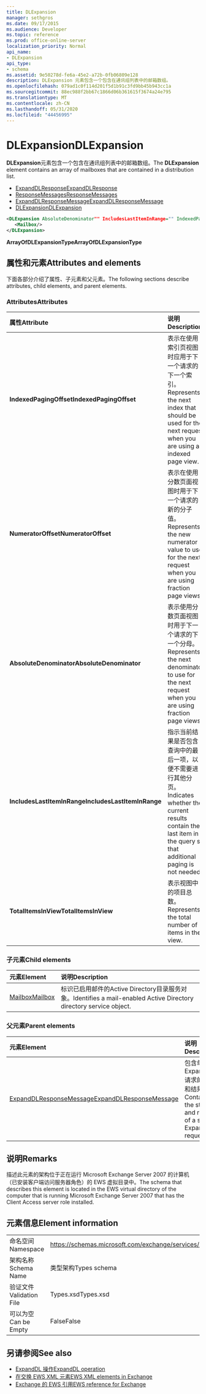 ```yaml
---
title: DLExpansion
manager: sethgros
ms.date: 09/17/2015
ms.audience: Developer
ms.topic: reference
ms.prod: office-online-server
localization_priority: Normal
api_name:
- DLExpansion
api_type:
- schema
ms.assetid: 9e50278d-fe6a-45e2-a72b-0fb06809e128
description: DLExpansion 元素包含一个包含在通讯组列表中的邮箱数组。
ms.openlocfilehash: 079ad1c0f114d201f5d1b91c3fd9bb45b943cc1a
ms.sourcegitcommit: 88ec988f2bb67c1866d06b361615f3674a24e795
ms.translationtype: MT
ms.contentlocale: zh-CN
ms.lasthandoff: 05/31/2020
ms.locfileid: "44456995"
---
```

# <a name="dlexpansion"></a><span data-ttu-id="302f0-103">DLExpansion</span><span class="sxs-lookup"><span data-stu-id="302f0-103">DLExpansion</span></span>

<span data-ttu-id="302f0-104">**DLExpansion**元素包含一个包含在通讯组列表中的邮箱数组。</span><span class="sxs-lookup"><span data-stu-id="302f0-104">The **DLExpansion** element contains an array of mailboxes that are contained in a distribution list.</span></span> 
  
- [<span data-ttu-id="302f0-105">ExpandDLResponse</span><span class="sxs-lookup"><span data-stu-id="302f0-105">ExpandDLResponse</span></span>](expanddlresponse.md) 
- [<span data-ttu-id="302f0-106">ResponseMessages</span><span class="sxs-lookup"><span data-stu-id="302f0-106">ResponseMessages</span></span>](responsemessages.md) 
- [<span data-ttu-id="302f0-107">ExpandDLResponseMessage</span><span class="sxs-lookup"><span data-stu-id="302f0-107">ExpandDLResponseMessage</span></span>](expanddlresponsemessage.md)
- [<span data-ttu-id="302f0-108">DLExpansion</span><span class="sxs-lookup"><span data-stu-id="302f0-108">DLExpansion</span></span>](dlexpansion.md)
  
```xml
<DLExpansion AbsoluteDenominator"" IncludesLastItemInRange="" IndexedPagingOffset="" NumeratorOffset="" TotalItemsInView="">
   <Mailbox/>
</DLExpansion>
```

 <span data-ttu-id="302f0-109">**ArrayOfDLExpansionType**</span><span class="sxs-lookup"><span data-stu-id="302f0-109">**ArrayOfDLExpansionType**</span></span>
## <a name="attributes-and-elements"></a><span data-ttu-id="302f0-110">属性和元素</span><span class="sxs-lookup"><span data-stu-id="302f0-110">Attributes and elements</span></span>

<span data-ttu-id="302f0-111">下面各部分介绍了属性、子元素和父元素。</span><span class="sxs-lookup"><span data-stu-id="302f0-111">The following sections describe attributes, child elements, and parent elements.</span></span>
  
### <a name="attributes"></a><span data-ttu-id="302f0-112">Attributes</span><span class="sxs-lookup"><span data-stu-id="302f0-112">Attributes</span></span>

|<span data-ttu-id="302f0-113">**属性**</span><span class="sxs-lookup"><span data-stu-id="302f0-113">**Attribute**</span></span>|<span data-ttu-id="302f0-114">**说明**</span><span class="sxs-lookup"><span data-stu-id="302f0-114">**Description**</span></span>|
|:-----|:-----|
|<span data-ttu-id="302f0-115">**IndexedPagingOffset**</span><span class="sxs-lookup"><span data-stu-id="302f0-115">**IndexedPagingOffset**</span></span> <br/> |<span data-ttu-id="302f0-116">表示在使用索引页视图时应用于下一个请求的下一个索引。</span><span class="sxs-lookup"><span data-stu-id="302f0-116">Represents the next index that should be used for the next request when you are using an indexed page view.</span></span>  <br/> |
|<span data-ttu-id="302f0-117">**NumeratorOffset**</span><span class="sxs-lookup"><span data-stu-id="302f0-117">**NumeratorOffset**</span></span> <br/> |<span data-ttu-id="302f0-118">表示在使用分数页面视图时用于下一个请求的新的分子值。</span><span class="sxs-lookup"><span data-stu-id="302f0-118">Represents the new numerator value to use for the next request when you are using fraction page views.</span></span>  <br/> |
|<span data-ttu-id="302f0-119">**AbsoluteDenominator**</span><span class="sxs-lookup"><span data-stu-id="302f0-119">**AbsoluteDenominator**</span></span> <br/> |<span data-ttu-id="302f0-120">表示使用分数页面视图时用于下一个请求的下一个分母。</span><span class="sxs-lookup"><span data-stu-id="302f0-120">Represents the next denominator to use for the next request when you are using fraction page views.</span></span>  <br/> |
|<span data-ttu-id="302f0-121">**IncludesLastItemInRange**</span><span class="sxs-lookup"><span data-stu-id="302f0-121">**IncludesLastItemInRange**</span></span> <br/> |<span data-ttu-id="302f0-122">指示当前结果是否包含查询中的最后一项，以便不需要进行其他分页。</span><span class="sxs-lookup"><span data-stu-id="302f0-122">Indicates whether the current results contain the last item in the query so that additional paging is not needed.</span></span>  <br/> |
|<span data-ttu-id="302f0-123">**TotalItemsInView**</span><span class="sxs-lookup"><span data-stu-id="302f0-123">**TotalItemsInView**</span></span> <br/> |<span data-ttu-id="302f0-124">表示视图中的项目总数。</span><span class="sxs-lookup"><span data-stu-id="302f0-124">Represents the total number of items in the view.</span></span>  <br/> |
   
### <a name="child-elements"></a><span data-ttu-id="302f0-125">子元素</span><span class="sxs-lookup"><span data-stu-id="302f0-125">Child elements</span></span>

|<span data-ttu-id="302f0-126">**元素**</span><span class="sxs-lookup"><span data-stu-id="302f0-126">**Element**</span></span>|<span data-ttu-id="302f0-127">**说明**</span><span class="sxs-lookup"><span data-stu-id="302f0-127">**Description**</span></span>|
|:-----|:-----|
|[<span data-ttu-id="302f0-128">Mailbox</span><span class="sxs-lookup"><span data-stu-id="302f0-128">Mailbox</span></span>](mailbox.md) <br/> |<span data-ttu-id="302f0-129">标识已启用邮件的Active Directory目录服务对象。</span><span class="sxs-lookup"><span data-stu-id="302f0-129">Identifies a mail-enabled Active Directory directory service object.</span></span>  <br/> |
   
### <a name="parent-elements"></a><span data-ttu-id="302f0-130">父元素</span><span class="sxs-lookup"><span data-stu-id="302f0-130">Parent elements</span></span>

|<span data-ttu-id="302f0-131">**元素**</span><span class="sxs-lookup"><span data-stu-id="302f0-131">**Element**</span></span>|<span data-ttu-id="302f0-132">**说明**</span><span class="sxs-lookup"><span data-stu-id="302f0-132">**Description**</span></span>|
|:-----|:-----|
|[<span data-ttu-id="302f0-133">ExpandDLResponseMessage</span><span class="sxs-lookup"><span data-stu-id="302f0-133">ExpandDLResponseMessage</span></span>](expanddlresponsemessage.md) <br/> |<span data-ttu-id="302f0-134">包含单个 ExpandDL 请求的状态和结果。</span><span class="sxs-lookup"><span data-stu-id="302f0-134">Contains the status and result of a single ExpandDL request.</span></span>  <br/> |
   
## <a name="remarks"></a><span data-ttu-id="302f0-135">说明</span><span class="sxs-lookup"><span data-stu-id="302f0-135">Remarks</span></span>

<span data-ttu-id="302f0-136">描述此元素的架构位于正在运行 Microsoft Exchange Server 2007 的计算机（已安装客户端访问服务器角色）的 EWS 虚拟目录中。</span><span class="sxs-lookup"><span data-stu-id="302f0-136">The schema that describes this element is located in the EWS virtual directory of the computer that is running Microsoft Exchange Server 2007 that has the Client Access server role installed.</span></span>
  
## <a name="element-information"></a><span data-ttu-id="302f0-137">元素信息</span><span class="sxs-lookup"><span data-stu-id="302f0-137">Element information</span></span>

|||
|:-----|:-----|
|<span data-ttu-id="302f0-138">命名空间</span><span class="sxs-lookup"><span data-stu-id="302f0-138">Namespace</span></span>  <br/> |https://schemas.microsoft.com/exchange/services/2006/types  <br/> |
|<span data-ttu-id="302f0-139">架构名称</span><span class="sxs-lookup"><span data-stu-id="302f0-139">Schema Name</span></span>  <br/> |<span data-ttu-id="302f0-140">类型架构</span><span class="sxs-lookup"><span data-stu-id="302f0-140">Types schema</span></span>  <br/> |
|<span data-ttu-id="302f0-141">验证文件</span><span class="sxs-lookup"><span data-stu-id="302f0-141">Validation File</span></span>  <br/> |<span data-ttu-id="302f0-142">Types.xsd</span><span class="sxs-lookup"><span data-stu-id="302f0-142">Types.xsd</span></span>  <br/> |
|<span data-ttu-id="302f0-143">可以为空</span><span class="sxs-lookup"><span data-stu-id="302f0-143">Can be Empty</span></span>  <br/> |<span data-ttu-id="302f0-144">False</span><span class="sxs-lookup"><span data-stu-id="302f0-144">False</span></span>  <br/> |
   
## <a name="see-also"></a><span data-ttu-id="302f0-145">另请参阅</span><span class="sxs-lookup"><span data-stu-id="302f0-145">See also</span></span>

- [<span data-ttu-id="302f0-146">ExpandDL 操作</span><span class="sxs-lookup"><span data-stu-id="302f0-146">ExpandDL operation</span></span>](expanddl-operation.md)
- [<span data-ttu-id="302f0-147">在交换 EWS XML 元素</span><span class="sxs-lookup"><span data-stu-id="302f0-147">EWS XML elements in Exchange</span></span>](ews-xml-elements-in-exchange.md) 
- [<span data-ttu-id="302f0-148">Exchange 的 EWS 引用</span><span class="sxs-lookup"><span data-stu-id="302f0-148">EWS reference for Exchange</span></span>](ews-reference-for-exchange.md)

